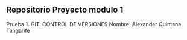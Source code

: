 ## Repositorio Proyecto modulo 1 
Prueba 1. GIT. CONTROL DE VERSIONES
Nombre: Alexander Quintana Tangarife
